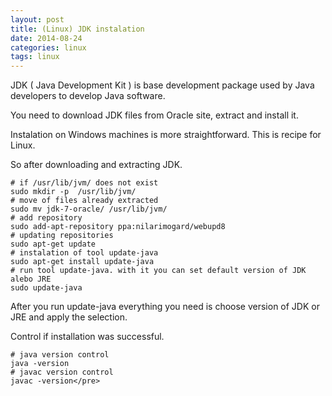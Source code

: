 ```yaml
---
layout: post
title: (Linux) JDK instalation
date: 2014-08-24
categories: linux
tags: linux
---
```


JDK ( Java Development Kit ) is base development package used by Java developers 
to develop Java software.

You need to download JDK files from Oracle site, extract and install it.

Instalation on Windows machines is more straightforward. This is recipe for Linux.

So after downloading and extracting JDK.


```
# if /usr/lib/jvm/ does not exist
sudo mkdir -p  /usr/lib/jvm/ 
# move of files already extracted
sudo mv jdk-7-oracle/ /usr/lib/jvm/
# add repository
sudo add-apt-repository ppa:nilarimogard/webupd8
# updating repositories
sudo apt-get update
# instalation of tool update-java
sudo apt-get install update-java
# run tool update-java. with it you can set default version of JDK alebo JRE
sudo update-java
```

After you run update-java everything you need is choose version of JDK or JRE and apply the selection.

Control if installation was successful.

```
# java version control
java -version
# javac version control
javac -version</pre> 
```